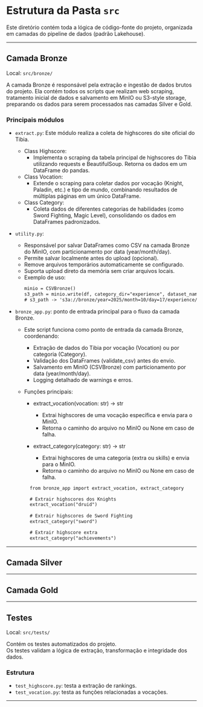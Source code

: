 # Estrutura da Pasta `src`

Este diretório contém toda a lógica de código-fonte do projeto, organizada em camadas do pipeline de dados (padrão Lakehouse).

---

## Camada Bronze
Local: `src/bronze/`

A camada Bronze é responsável pela extração e ingestão de dados brutos do projeto.
Ela contém todos os scripts que realizam web scraping, tratamento inicial de dados e salvamento em MinIO ou S3-style storage, preparando os dados para serem processados nas camadas Silver e Gold.

### Principais módulos

- `extract.py`: Este módulo realiza a coleta de highscores do site oficial do Tibia.
  - Class Highscore:
    - Implementa o scraping da tabela principal de highscores do Tibia utilizando requests e BeautifulSoup. Retorna os dados em um DataFrame do pandas.
  - Class Vocation:
    - Extende o scraping para coletar dados por vocação (Knight, Paladin, etc.) e tipo de mundo, combinando resultados de múltiplas páginas em um único DataFrame.
  - Class Category:
    - Coleta dados de diferentes categorias de habilidades (como Sword Fighting, Magic Level), consolidando os dados em DataFrames padronizados.
    
- `utility.py`:
  - Responsável por salvar DataFrames como CSV na camada Bronze do MinIO, com particionamento por data (year/month/day).
  - Permite salvar localmente antes do upload (opcional).
  - Remove arquivos temporários automaticamente se configurado.
  - Suporta upload direto da memória sem criar arquivos locais.
  - Exemplo de uso:
    ```txt
    minio = CSVBronze()
    s3_path = minio.write(df, category_dir="experience", dataset_name="druid")
    # s3_path -> 's3a://bronze/year=2025/month=10/day=17/experience/druid.csv'
    ```
    
- `bronze_app.py`: ponto de entrada principal para o fluxo da camada Bronze.
  - Este script funciona como ponto de entrada da camada Bronze, coordenando:
    - Extração de dados do Tibia por vocação (Vocation) ou por categoria (Category).
    - Validação dos DataFrames (validate_csv) antes do envio.
    - Salvamento em MinIO (CSVBronze) com particionamento por data (year/month/day).
    - Logging detalhado de warnings e erros.

  - Funções principais:
    - extract_vocation(vocation: str) -> str
      - Extrai highscores de uma vocação específica e envia para o MinIO.
      - Retorna o caminho do arquivo no MinIO ou None em caso de falha.
  
    - extract_category(category: str) -> str
      - Extrai highscores de uma categoria (extra ou skills) e envia para o MinIO.
      - Retorna o caminho do arquivo no MinIO ou None em caso de falha.
        

    ```txt
      from bronze_app import extract_vocation, extract_category
    
      # Extrair highscores dos Knights
      extract_vocation("druid")
      
      # Extrair highscores de Sword Fighting
      extract_category("sword")

      # Extrair highscore extra
      extract_category("achievements")
    ```

---

## Camada Silver


---

## Camada Gold

---

## Testes
Local: `src/tests/`

Contém os testes automatizados do projeto.  
Os testes validam a lógica de extração, transformação e integridade dos dados.

### Estrutura
- `test_highscore.py`: testa a extração de rankings.
- `test_vocation.py`: testa as funções relacionadas a vocações.

---

